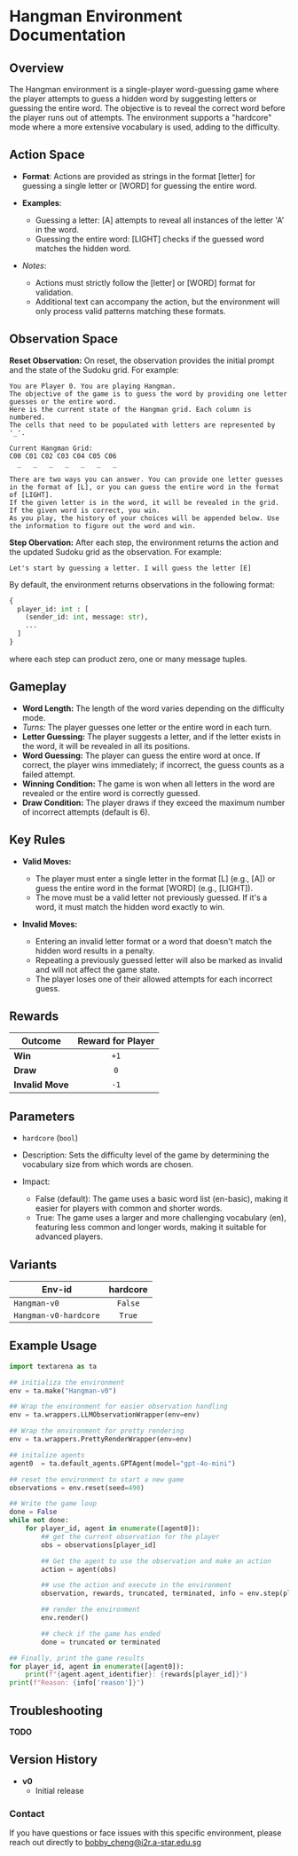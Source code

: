 # Hangman Environment Documentation

## Overview

The Hangman environment is a single-player word-guessing game where the player attempts to guess a hidden word by suggesting letters or guessing the entire word. The objective is to reveal the correct word before the player runs out of attempts. The environment supports a "hardcore" mode where a more extensive vocabulary is used, adding to the difficulty.

## Action Space
- **Format**: Actions are provided as strings in the format [letter] for guessing a single letter or [WORD] for guessing the entire word.

- **Examples**:
    - Guessing a letter: [A] attempts to reveal all instances of the letter 'A' in the word.
    - Guessing the entire word: [LIGHT] checks if the guessed word matches the hidden word.

- *Notes*:
    - Actions must strictly follow the [letter] or [WORD] format for validation.
    - Additional text can accompany the action, but the environment will only process valid patterns matching these formats.

## Observation Space
**Reset Observation:**
On reset, the observation provides the initial prompt and the state of the Sudoku grid. For example:
```plaintext
You are Player 0. You are playing Hangman.
The objective of the game is to guess the word by providing one letter guesses or the entire word.
Here is the current state of the Hangman grid. Each column is numbered.
The cells that need to be populated with letters are represented by '_'.

Current Hangman Grid:
C00 C01 C02 C03 C04 C05 C06
  _   _   _   _   _   _   _ 

There are two ways you can answer. You can provide one letter guesses in the format of [L], or you can guess the entire word in the format of [LIGHT].
If the given letter is in the word, it will be revealed in the grid.
If the given word is correct, you win.
As you play, the history of your choices will be appended below. Use the information to figure out the word and win.
```

**Step Obervation:**
After each step, the environment returns the action and the updated Sudoku grid as the observation. For example:

```plaintext
Let's start by guessing a letter. I will guess the letter [E]
```

By default, the environment returns observations in the following format:
```python
{
  player_id: int : [
    (sender_id: int, message: str),
    ...
  ]
}
```
where each step can product zero, one or many message tuples.

## Gameplay
- **Word Length:** The length of the word varies depending on the difficulty mode.
- *Turns:* The player guesses one letter or the entire word in each turn.
- **Letter Guessing:** The player suggests a letter, and if the letter exists in the word, it will be revealed in all its positions.
- **Word Guessing:** The player can guess the entire word at once. If correct, the player wins immediately; if incorrect, the guess counts as a failed attempt.
- **Winning Condition:** The game is won when all letters in the word are revealed or the entire word is correctly guessed.
- **Draw Condition:** The player draws if they exceed the maximum number of incorrect attempts (default is 6).

## Key Rules
- **Valid Moves:**

    - The player must enter a single letter in the format [L] (e.g., [A]) or guess the entire word in the format [WORD] (e.g., [LIGHT]).
    - The move must be a valid letter not previously guessed. If it's a word, it must match the hidden word exactly to win.

- **Invalid Moves:**

    - Entering an invalid letter format or a word that doesn't match the hidden word results in a penalty.
    - Repeating a previously guessed letter will also be marked as invalid and will not affect the game state.
    - The player loses one of their allowed attempts for each incorrect guess.

## Rewards
| Outcome          | Reward for Player |
|------------------|:-----------------:|
| **Win**          |       `+1`        |
| **Draw**         |       `0`         |
| **Invalid Move** |       `-1`        |

## Parameters
- `hardcore` (`bool`)
- Description: Sets the difficulty level of the game by determining the vocabulary size from which words are chosen.
- Impact:

    - False (default): The game uses a basic word list (en-basic), making it easier for players with common and shorter words.
    - True: The game uses a larger and more challenging vocabulary (en), featuring less common and longer words, making it suitable for advanced players.

## Variants

| Env-id                | hardcore |
|-----------------------|:--------:|
| `Hangman-v0`          | `False`  |
| `Hangman-v0-hardcore` |  `True`  |

## Example Usage

```python
import textarena as ta

## initializa the environment
env = ta.make("Hangman-v0")

## Wrap the environment for easier observation handling
env = ta.wrappers.LLMObservationWrapper(env=env)

## Wrap the environment for pretty rendering
env = ta.wrappers.PrettyRenderWrapper(env=env)

## initalize agents
agent0  = ta.default_agents.GPTAgent(model="gpt-4o-mini")

## reset the environment to start a new game
observations = env.reset(seed=490)

## Write the game loop
done = False
while not done:
    for player_id, agent in enumerate([agent0]):
        ## get the current observation for the player
        obs = observations[player_id]

        ## Get the agent to use the observation and make an action
        action = agent(obs) 

        ## use the action and execute in the environment
        observation, rewards, truncated, terminated, info = env.step(player_id, action)

        ## render the environment
        env.render()

        ## check if the game has ended
        done = truncated or terminated

## Finally, print the game results
for player_id, agent in enumerate([agent0]):
    print(f"{agent.agent_identifier}: {rewards[player_id]}")
print(f"Reason: {info['reason']}")
```

## Troubleshooting

**TODO**


## Version History
- **v0**
  - Initial release 


### Contact
If you have questions or face issues with this specific environment, please reach out directly to bobby_cheng@i2r.a-star.edu.sg